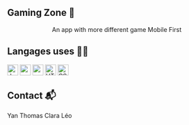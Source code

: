 ## Gaming Zone 👋


<div align="center">
    An app with more different game
    Mobile First

</div >  
 

## Langages uses 👨‍💻

<div>
<img width="25px" src="https://cdn.jsdelivr.net/gh/devicons/devicon/icons/javascript/javascript-plain.svg" alt="Javascript">
<img width="25px" src="https://cdn.jsdelivr.net/gh/devicons/devicon/icons/react/react-original.svg" alt="react">
<img width="25px" src="https://cdn.jsdelivr.net/gh/devicons/devicon/icons/nodejs/nodejs-original.svg" alt="node">
<img width="25px" src="https://cdn.jsdelivr.net/gh/devicons/devicon/icons/html5/html5-original.svg" alt="HTML">
<img width="25px" src="https://cdn.jsdelivr.net/gh/devicons/devicon/icons/css3/css3-original.svg" alt="CSS">
</div>

## Contact 📬

Yan
Thomas
Clara
Léo